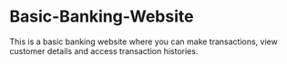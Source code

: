 # Basic-Banking-Website
This is a basic banking website where you can make transactions, view customer details and access transaction histories.
